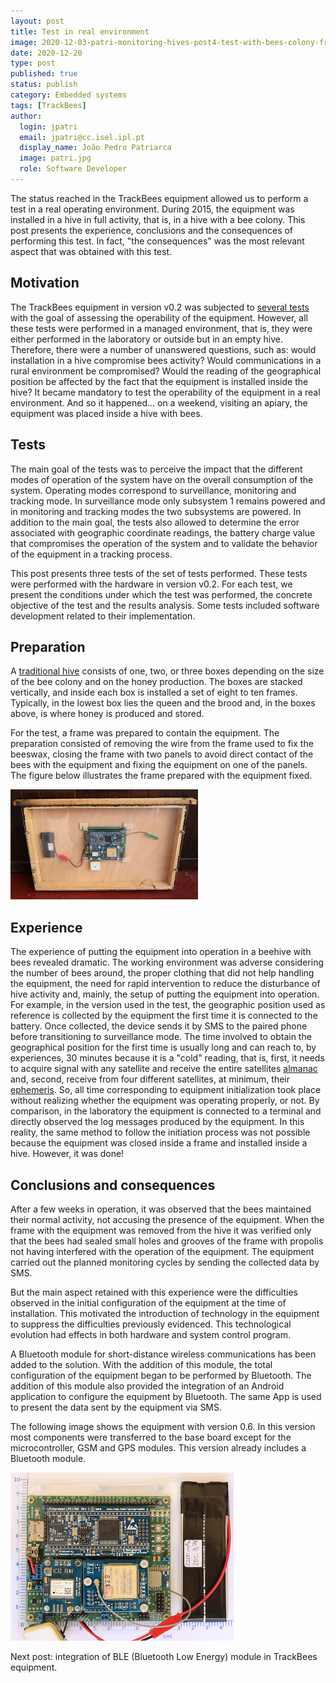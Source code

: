 ```yaml
---
layout: post
title: Test in real environment
image: 2020-12-03-patri-monitoring-hives-post4-test-with-bees-colony-frame-w-device.png
date: 2020-12-20
type: post
published: true
status: publish
category: Embedded systems
tags: [TrackBees]
author:
  login: jpatri
  email: jpatri@cc.isel.ipl.pt
  display_name: João Pedro Patriarca
  image: patri.jpg
  role: Software Developer
---
```


The status reached in the TrackBees equipment allowed us to perform a test in a real operating environment. During 2015, the equipment was installed in a hive in full activity, that is, in a hive with a bee colony. This post presents the experience, conclusions and the consequences of performing this test. In fact, "the consequences" was the most relevant aspect that was obtained with this test.

## Motivation

The TrackBees equipment in version v0.2 was subjected to [several tests](https://cc.isel.pt/embedded%20systems/2020/11/29/patri-monitoring-hives-tests-on-version-2014/) with the goal of assessing the operability of the equipment. However, all these tests were performed in a managed environment, that is, they were either performed in the laboratory or outside but in an empty hive. Therefore, there were a number of unanswered questions, such as: would installation in a hive compromise bees activity? Would communications in a rural environment be compromised? Would the reading of the geographical position be affected by the fact that the equipment is installed inside the hive? It became mandatory to test the operability of the equipment in a real environment. And so it happened... on a weekend, visiting an apiary, the equipment was placed inside a hive with bees.

## Tests

The main goal of the tests was to perceive the impact that the different modes of operation of the system have on the overall consumption of the system. Operating modes correspond to surveillance, monitoring and tracking mode. In surveillance mode only subsystem 1 remains powered and in monitoring and tracking modes the two subsystems are powered. In addition to the main goal, the tests also allowed to determine the error associated with geographic coordinate readings, the battery charge value that compromises the operation of the system and to validate the behavior of the equipment in a tracking process.

This post presents three tests of the set of tests performed. These tests were performed with the hardware in version v0.2. For each test, we present the conditions under which the test was performed, the concrete objective of the test and the results analysis. Some tests included software development related to their implementation.

## Preparation

A [traditional hive](https://en.wikipedia.org/wiki/Langstroth_hive) consists of one, two, or three boxes depending on the size of the bee colony and on the honey production. The boxes are stacked vertically, and inside each box is installed a set of eight to ten frames. Typically, in the lowest box lies the queen and the brood and, in the boxes above, is where honey is produced and stored.

For the test, a frame was prepared to contain the equipment. The preparation consisted of removing the wire from the frame used to fix the beeswax, closing the frame with two panels to avoid direct contact of the bees with the equipment and fixing the equipment on one of the panels. The figure below illustrates the frame prepared with the equipment fixed.

![Frame with Trackbees device](/assets/blog/2020-12-03-patri-monitoring-hives-post4-test-with-bees-colony-frame-w-device.png "Frame with Trackbees device")


## Experience

The experience of putting the equipment into operation in a beehive with bees revealed dramatic. The working environment was adverse considering the number of bees around, the proper clothing that did not help handling the equipment, the need for rapid intervention to reduce the disturbance of hive activity and, mainly, the setup of putting the equipment into operation. For example, in the version used in the test, the geographic position used as reference is collected by the equipment the first time it is connected to the battery. Once collected, the device sends it by SMS to the paired phone before transitioning to surveillance mode. The time involved to obtain the geographical position for the first time is usually long and can reach to, by experiences, 30 minutes because it is a "cold" reading, that is, first, it needs to acquire signal with any satellite and receive the entire satellites [almanac](https://www.e-education.psu.edu/geog862/node/1739) and, second, receive from four different satellites, at minimum, their [ephemeris](https://www.e-education.psu.edu/geog862/node/1737). So, all time corresponding to equipment initialization took place without realizing whether the equipment was operating properly, or not. By comparison, in the laboratory the equipment is connected to a terminal and directly observed the log messages produced by the equipment. In this reality, the same method to follow the initiation process was not possible because the equipment was closed inside a frame and installed inside a hive. However, it was done!

## Conclusions and consequences

After a few weeks in operation, it was observed that the bees maintained their normal activity, not accusing the presence of the equipment. When the frame with the equipment was removed from the hive it was verified only that the bees had sealed small holes and grooves of the frame with propolis not having interfered with the operation of the equipment. The equipment carried out the planned monitoring cycles by sending the collected data by SMS.

But the main aspect retained with this experience were the difficulties observed in the initial configuration of the equipment at the time of installation. This motivated the introduction of technology in the equipment to suppress the difficulties previously evidenced. This technological evolution had effects in both hardware and system control program.

A Bluetooth module for short-distance wireless communications has been added to the solution. With the addition of this module, the total configuration of the equipment began to be performed by Bluetooth. The addition of this module also provided the integration of an Android application to configure the equipment by Bluetooth. The same App is used to present the data sent by the equipment via SMS.

The following image shows the equipment with version 0.6. In this version most components were transferred to the base board except for the microcontroller, GSM and GPS modules. This version already includes a Bluetooth module.

![Trackbees v0.6 board](/assets/blog/2020-12-03-patri-monitoring-hives-post4-test-with-bees-colony-v06.png "Trackbees v0.6 board")
<!--<img src="/assets/blog/2020-12-03-patri-monitoring-hives-post4-test-with-bees-colony-v06.png" width="350px">-->

Next post: integration of BLE (Bluetooth Low Energy) module in TrackBees equipment.

